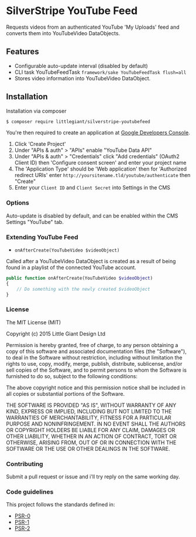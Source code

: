 # SilverStripe YouTube Feed

Requests videos from an authenticated YouTube 'My Uploads' feed and converts them into YouTubeVideo DataObjects.

## Features

- Configurable auto-update interval (disabled by default)
- CLI task YouTubeFeedTask `framework/sake YouTubeFeedTask flush=all`
- Stores video information into YouTubeVideo DataObject.

## Installation

Installation via composer

```bash
$ composer require littlegiant/silverstripe-youtubefeed
```

You're then required to create an application at [Google Developers Console](https://console.developers.google.com/).

1. Click 'Create Project'
2. Under "APIs & auth" > "APIs" enable "YouTube Data API"
3. Under "APIs & auth" > "Credentials" click "Add credentials" (OAuth2 Client ID) then 'Configure consent screen' and enter your project name
4. The 'Application Type' should be 'Web application' then for 'Authorized redirect URIs' enter `http://yoursitename.tld/youtube/authenticate` then "Create"
5. Enter your `Client ID` and `Client Secret` into Settings in the CMS

### Options

Auto-update is disabled by default, and can be enabled within the CMS Settings "YouTube" tab.

### Extending YouTube Feed

- `onAfterCreate(YouTubeVideo $videoObject)`

Called after a YouTubeVideo DataObject is created as a result of being found in a playlist of the connected YouTube account.

```php
public function onAfterCreate(YouTubeVideo $videoObject)
{
    // Do something with the newly created $videoObject
}
```

### License

The MIT License (MIT)

Copyright (c) 2015 Little Giant Design Ltd

Permission is hereby granted, free of charge, to any person obtaining a copy
of this software and associated documentation files (the "Software"), to deal
in the Software without restriction, including without limitation the rights
to use, copy, modify, merge, publish, distribute, sublicense, and/or sell
copies of the Software, and to permit persons to whom the Software is
furnished to do so, subject to the following conditions:

The above copyright notice and this permission notice shall be included in
all copies or substantial portions of the Software.

THE SOFTWARE IS PROVIDED "AS IS", WITHOUT WARRANTY OF ANY KIND, EXPRESS OR
IMPLIED, INCLUDING BUT NOT LIMITED TO THE WARRANTIES OF MERCHANTABILITY,
FITNESS FOR A PARTICULAR PURPOSE AND NONINFRINGEMENT. IN NO EVENT SHALL THE
AUTHORS OR COPYRIGHT HOLDERS BE LIABLE FOR ANY CLAIM, DAMAGES OR OTHER
LIABILITY, WHETHER IN AN ACTION OF CONTRACT, TORT OR OTHERWISE, ARISING FROM,
OUT OF OR IN CONNECTION WITH THE SOFTWARE OR THE USE OR OTHER DEALINGS IN
THE SOFTWARE.

### Contributing

Submit a pull request or issue and i'll try reply on the same working day.

### Code guidelines

This project follows the standards defined in:

* [PSR-0](https://github.com/php-fig/fig-standards/blob/master/accepted/PSR-0.md)
* [PSR-1](https://github.com/php-fig/fig-standards/blob/master/accepted/PSR-1-basic-coding-standard.md)
* [PSR-2](https://github.com/php-fig/fig-standards/blob/master/accepted/PSR-2-coding-style-guide.md)